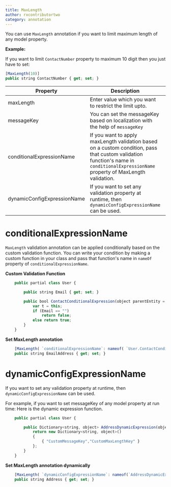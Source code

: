 ```yaml
---
title: MaxLength
author: rxcontributortwo
category: annotation
---
```


You can use `MaxLength` annotation if you want to limit maximum length of any model property.

**Example:**

If you want to limit `ContactNumber` property to maximum 10 digit then you just have to set: 

```js
[MaxLength(10)]
public string ContactNumber { get; set; }
```

| Property | Description | Syntax |
| ----------- | ----------- | ----------- |
| maxLength | Enter value which you want to restrict the limit upto. | [MaxLength(10)] |
| messageKey | You can set the messageKey based on localization with the help of `messageKey` | [MaxLength(`messageKey`: "maxLengthMessageKey" )] |
| conditionalExpressionName | If you want to apply maxLength validation based on a custom condition, pass that custom validation function's name in `conditionalExpressionName` property of MaxLength validation. | [MaxLength(`conditionalExpressionName`:nameof(`User.ContactConditionalExpression`))] |
| dynamicConfigExpressionName | If you want to set any validation property at runtime, then `dynamicConfigExpressionName` can be used. | [MaxLength(`dynamicConfigExpressionName`:nameof(`HobbyNameDynamicExpression`))] |

# conditionalExpressionName

`MaxLength` validation annotation can be applied conditionally based on the custom validation function. You can write your condition by making a custom function in your class and pass that function's name in `nameOf` property of `conditionalExpressionName`. 

**Custom Validation Function**

```js
    public partial class User {

        public string Email { get; set; }

        public bool ContactConditionalExpression(object parentEntity = null) {
            var t = this;
            if (Email == "")
                return false;
            else return true;
        }
    }
```

**Set MaxLength annotation**

```js
    [MaxLength( `conditionalExpressionName`: nameof( `User.ContactConditionalExpression` ))]
    public string EmailAddress { get; set; }
```

# dynamicConfigExpressionName

If you want to set any validation property at runtime, then `dynamicConfigExpressionName` can be used. 

For example, if you want to set messageKey of any model property at run time:
Here is the dynamic expression function.

```js
    public partial class User {

        public Dictionary<string, object> AddressDynamicExpression(object parentEntity = null) {
            return new Dictionary<string, object>()
            {
                { "CustomMessageKey","CustomMaxLengthKey" }
            };
        }
    }

```
**Set MaxLength annotation dynamically**

```js
    [MaxLength( `dynamicConfigExpressionName`: nameof(`AddressDynamicExpression`))]
    public string Address { get; set; }
```
